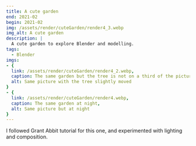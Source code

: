 ```yaml
---
title: A cute garden
end: 2021-02
begin: 2021-02
img: /assets/render/cuteGarden/render4_3.webp
img_alt: A cute garden
description: |
  A cute garden to explore Blender and modelling.
tags:
  - Blender
imgs: 
- {
  link: /assets/render/cuteGarden/render4_2.webp,
  caption: The same garden but the tree is not on a third of the picture,
  alt: Same picture with the tree slightly moved
}
- {
  link: /assets/render/cuteGarden/render4.webp,
  caption: The same garden at night,
  alt: Same picture but at night
}
---
```

I followed Grant Abbit tutorial for this one, and experimented with lighting and composition.